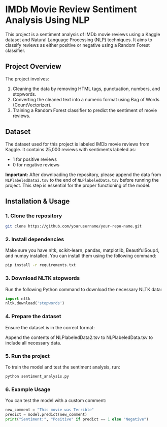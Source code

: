 # IMDb Movie Review Sentiment Analysis Using NLP

This project is a sentiment analysis of IMDb movie reviews using a Kaggle dataset and Natural Language Processing (NLP) techniques. It aims to classify reviews as either positive or negative using a Random Forest classifier.

## Project Overview

The project involves:
1. Cleaning the data by removing HTML tags, punctuation, numbers, and stopwords.
2. Converting the cleaned text into a numeric format using Bag of Words (CountVectorizer).
3. Training a Random Forest classifier to predict the sentiment of movie reviews.

## Dataset

The dataset used for this project is labeled IMDb movie reviews from Kaggle. It contains 25,000 reviews with sentiments labeled as:
- 1 for positive reviews
- 0 for negative reviews

**Important:** After downloading the repository, please append the data from `NLPlabeledData2.tsv` to the end of `NLPlabeledData.tsv` before running the project. This step is essential for the proper functioning of the model.

## Installation & Usage

### 1. Clone the repository
```bash
git clone https://github.com/yourusername/your-repo-name.git
```

### 2. Install dependencies
Make sure you have nltk, scikit-learn, pandas, matplotlib, BeautifulSoup4, and numpy installed. You can install them using the following command:

```bash
pip install -r requirements.txt
```

### 3. Download NLTK stopwords
Run the following Python command to download the necessary NLTK data:

```python
import nltk
nltk.download('stopwords')
```

### 4. Prepare the dataset
Ensure the dataset is in the correct format:

Append the contents of NLPlabeledData2.tsv to NLPlabeledData.tsv to include all necessary data.

### 5. Run the project
To train the model and test the sentiment analysis, run:

```bash
python sentiment_analysis.py
```

### 6. Example Usage
You can test the model with a custom comment:

```python
new_comment = "This movie was Terrible"
predict = model.predict(new_comment)
print("Sentiment:", "Positive" if predict == 1 else "Negative")
```
